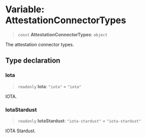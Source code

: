 # Variable: AttestationConnectorTypes

> `const` **AttestationConnectorTypes**: `object`

The attestation connector types.

## Type declaration

### Iota

> `readonly` **Iota**: `"iota"` = `"iota"`

IOTA.

### IotaStardust

> `readonly` **IotaStardust**: `"iota-stardust"` = `"iota-stardust"`

IOTA Stardust.
